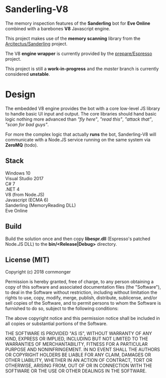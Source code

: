 # Sanderling-V8
The memory inspection features of the **Sanderling** bot for **Eve Online** combined with a barebones **V8** Javascript engine.

This project makes use of the **memory scanning** library from the [Arcitectus/Sanderling](https://github.com/Arcitectus/Sanderling) project.

The V8 **engine wrapper** is currently provided by the [prepare/Espresso](https://github.com/prepare/Espresso) project.

This project is still a **work-in-progress** and the *master* branch is currently considered **unstable**.

# Design
The embedded V8 engine provides the bot with a core low-level JS library to handle basic UI input and output. The core libraries should hand basic logic nothing more advanced than *"fly here"*, *"read this"*, *"attack that"*, *"scan for bad guys"*.

For more the complex logic that actually **runs** the bot, Sanderling-V8 will communicate with a Node.JS service running on the same system via **ZeroMQ** (todo).

## Stack
Windows 10  
Visual Studio 2017  
C# 7  
.NET 4  
V8 (from Node.JS)  
Javascript (ECMA 6)  
Sanderling (MemoryReading DLL)  
Eve Online

## Build
Build the solution once and then copy **libespr.dll** (Espresso's patched Node.JS DLL) to the **bin/<Release|Debug>** directory.

## License (MIT)
Copyright (c) 2018 cornmonger

Permission is hereby granted, free of charge, to any person obtaining a copy
of this software and associated documentation files (the "Software"), to deal
in the Software without restriction, including without limitation the rights
to use, copy, modify, merge, publish, distribute, sublicense, and/or sell
copies of the Software, and to permit persons to whom the Software is
furnished to do so, subject to the following conditions:

The above copyright notice and this permission notice shall be included in all
copies or substantial portions of the Software.

THE SOFTWARE IS PROVIDED "AS IS", WITHOUT WARRANTY OF ANY KIND, EXPRESS OR
IMPLIED, INCLUDING BUT NOT LIMITED TO THE WARRANTIES OF MERCHANTABILITY,
FITNESS FOR A PARTICULAR PURPOSE AND NONINFRINGEMENT. IN NO EVENT SHALL THE
AUTHORS OR COPYRIGHT HOLDERS BE LIABLE FOR ANY CLAIM, DAMAGES OR OTHER
LIABILITY, WHETHER IN AN ACTION OF CONTRACT, TORT OR OTHERWISE, ARISING FROM,
OUT OF OR IN CONNECTION WITH THE SOFTWARE OR THE USE OR OTHER DEALINGS IN THE
SOFTWARE.
